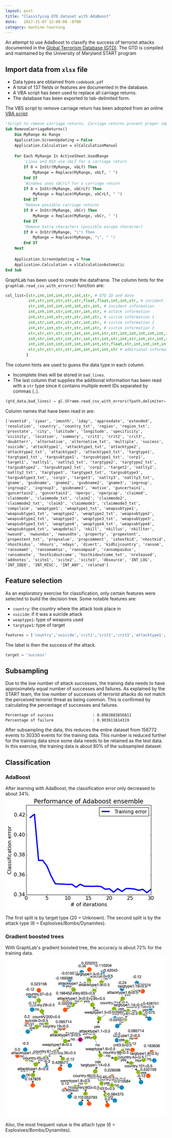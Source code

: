```yaml
---
layout: post
title: "Classifying GTD dataset with AdaBoost"
date:   2017-15-07 12:00:00 -0700
category: machine-learning
---
```


An attempt to use AdaBoost to classify the success of terrorist attacks documented in the [Global Terrorism Database (GTD)](https://www.start.umd.edu/gtd/).  The GTD is compiled and maintained by the University of Maryland START program

## Import data from `xlsx` file
- Data types are obtained from `codebook.pdf`
- A total of 137 fields or features are documented in the database.
- A VBA script has been used to replace all carriage returns.
- The database has been exported to tab-delimited form.

The VBS script to remove carriage return has been adopted from an online [VBA script](https://www.ablebits.com/office-addins-blog/2013/12/03/remove-carriage-returns-excel/)
```vb
'Script to remove carriage returns. Carriage returns prevent proper import
Sub RemoveCarriageReturns()
    Dim MyRange As Range
    Application.ScreenUpdating = False
    Application.Calculation = xlCalculationManual

    For Each MyRange In ActiveSheet.UsedRange
        'Linux and OSX use vbLf for a carriage return
        If 0 < InStr(MyRange, vbLf) Then
            MyRange = Replace(MyRange, vbLf, " ")
        End If
        'Windows uses vbCrLf for a carriage return
        If 0 < InStr(MyRange, vbCrLf) Then
            MyRange = Replace(MyRange, vbCrLf, " ")
        End If
        'Remove possible carriage returns
        If 0 < InStr(MyRange, vbCr) Then
            MyRange = Replace(MyRange, vbCr, " ")
        End If
        'Remove extra characters (possible escape character)
        If 0 < InStr(MyRange, "\") Then
            MyRange = Replace(MyRange, "\", " ")
        End If
    Next

    Application.ScreenUpdating = True
    Application.Calculation = xlCalculationAutomatic
End Sub
```

GraphLab has been used to create the dataframe. The column hints for the `graphlab.read_csv_with_errors()` function are:
```python
col_list=[str,int,int,int,str,int,str, # GTD ID and date
          int,str,int,str,str,str,float,float,int,int,str, # incident location
          str,int,int,int,int,int,str,int, # incident information
          int,int,int,str,int,str,int,str, # attack information
          int,str,int,str,str,str,int,str, # victim information 1
          int,str,int,str,str,str,int,str, # victim information 2
          int,str,int,str,str,str,int,str, # victim information 3
          str,str,str,str,str,int,int,int,str,str,int,int,int,int,int,int,int,str,int,int,str,int,int,str,int, # perpetrator information
          int,str,int,str,int,str,int,str,int,str,int,str,int,str,int,str,str, # weapon information
          int,int,int,int,int,int,int,int,str,float,str,int,int,int,int,int,str,str,str,float,float,float,float,str,int,str,int, # casualties and consequences
          str,str,str,str,str,int,int,int,int,str # additional information
         ]
```

The column hints are used to guess the data type in each column.
- Incomplete lines will be stored in `bad_lines`.
- The last column that supplies the additional information has been read with a `str` type since it contains multiple event IDs separated by commas (`,`).
```python
(gtd_data,bad_lines) = gl.SFrame.read_csv_with_errors(fpath,delimiter='\t', verbose=False,column_type_hints=col_list)
```

Column names that have been read in are:
```
['eventid', 'iyear', 'imonth', 'iday', 'approxdate', 'extended', 'resolution', 'country', 'country_txt', 'region', 'region_txt', 'provstate', 'city', 'latitude', 'longitude', 'specificity', 'vicinity', 'location', 'summary', 'crit1', 'crit2', 'crit3', 'doubtterr', 'alternative', 'alternative_txt', 'multiple', 'success', 'suicide', 'attacktype1', 'attacktype1_txt', 'attacktype2', 'attacktype2_txt', 'attacktype3', 'attacktype3_txt', 'targtype1', 'targtype1_txt', 'targsubtype1', 'targsubtype1_txt', 'corp1', 'target1', 'natlty1', 'natlty1_txt', 'targtype2', 'targtype2_txt', 'targsubtype2', 'targsubtype2_txt', 'corp2', 'target2', 'natlty2', 'natlty2_txt', 'targtype3', 'targtype3_txt', 'targsubtype3', 'targsubtype3_txt', 'corp3', 'target3', 'natlty3', 'natlty3_txt', 'gname', 'gsubname', 'gname2', 'gsubname2', 'gname3', 'ingroup', 'ingroup2', 'ingroup3', 'gsubname3', 'motive', 'guncertain1', 'guncertain2', 'guncertain3', 'nperps', 'nperpcap', 'claimed', 'claimmode', 'claimmode_txt', 'claim2', 'claimmode2', 'claimmode2_txt', 'claim3', 'claimmode3', 'claimmode3_txt', 'compclaim', 'weaptype1', 'weaptype1_txt', 'weapsubtype1', 'weapsubtype1_txt', 'weaptype2', 'weaptype2_txt', 'weapsubtype2', 'weapsubtype2_txt', 'weaptype3', 'weaptype3_txt', 'weapsubtype3', 'weapsubtype3_txt', 'weaptype4', 'weaptype4_txt', 'weapsubtype4', 'weapsubtype4_txt', 'weapdetail', 'nkill', 'nkillus', 'nkillter', 'nwound', 'nwoundus', 'nwoundte', 'property', 'propextent', 'propextent_txt', 'propvalue', 'propcomment', 'ishostkid', 'nhostkid', 'nhostkidus', 'nhours', 'ndays', 'divert', 'kidhijcountry', 'ransom', 'ransomamt', 'ransomamtus', 'ransompaid', 'ransompaidus', 'ransomnote', 'hostkidoutcome', 'hostkidoutcome_txt', 'nreleased', 'addnotes', 'scite1', 'scite2', 'scite3', 'dbsource', 'INT_LOG', 'INT_IDEO', 'INT_MISC', 'INT_ANY', 'related']
```

## Feature selection
As an exploratory exercise for classification, only certain features were selected to build the decision tree.  Some notable features are:
- `country`: the country where the attack took place in
- `suicide`: if it was a suicide attack
- `weaptype1`: type of weapons used
- `targtype1`: type of target

```python
features = ['country','suicide','crit1','crit2','crit3','attacktype1','weaptype1','targtype1']
```

The label is then the success of the attack.
```python
target = 'success'
```

## Subsampling
Due to the low number of attack successes, the training data needs to have approximately equal number of successes and failures.  As explained by the START team, the low number of successes of terrorist attacks do not match the perceived terrorist threat as being common.  This is confirmed by calculating the percentage of successes and failures.
```
Percentage of success                 : 0.0963883856811
Percentage of failure                 : 0.903611614319
```

After subsampling the data, this reduces the entire dataset from 156772 events to 30330 events for the training data.  This number is reduced further for the training data since some data needs to be retained as the test data.  In this exercise, the training data is about 80% of the subsampled dataset.

## Classification

### AdaBoost
After learning with AdaBoost, the classification error only decreased to about 34%.
![](/assets/adaboost_classification_error.png)

The first split is by target type (20 = Unknown). The second split is by the attack type (6 = Explosives/Bombs/Dynamites).

### Gradient boosted trees
With GraphLab's gradient boosted tree, the accuracy is about 72% for the training data.
![](/assets/gradient_boosted_tree.png)

Also, the most frequent value is the attach type (6 = Explosives/Bombs/Dynamites). 
